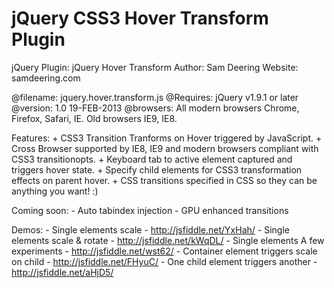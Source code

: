 jQuery CSS3 Hover Transform Plugin
===================================

jQuery Plugin: jQuery Hover Transform
Author: Sam Deering
Website: samdeering.com

@filename: jquery.hover.transform.js
@Requires: jQuery v1.9.1 or later
@version: 1.0  19-FEB-2013
@browsers: All modern browsers Chrome, Firefox, Safari, IE. Old browsers IE9, IE8.

Features:
    + CSS3 Transition Tranforms on Hover triggered by JavaScript.
    + Cross Browser supported by IE8, IE9 and modern browsers compliant with CSS3 transitionopts.
    + Keyboard tab to active element captured and triggers hover state.
    + Specify child elements for CSS3 transformation effects on parent hover.
    + CSS transitions specified in CSS so they can be anything you want! :)

Coming soon:
    - Auto tabindex injection
    - GPU enhanced transitions

Demos:
    - Single elements scale - http://jsfiddle.net/YxHah/
    - Single elements scale & rotate - http://jsfiddle.net/kWqDL/
    - Single elements A few experiments - http://jsfiddle.net/wst62/
    - Container element triggers scale on child - http://jsfiddle.net/FHyuC/
    - One child element triggers another - http://jsfiddle.net/aHjD5/
